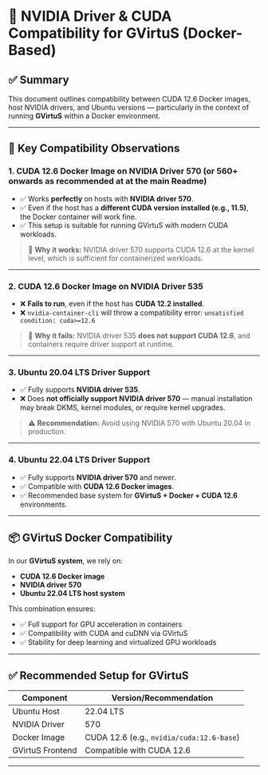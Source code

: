 # 📄 NVIDIA Driver & CUDA Compatibility for GVirtuS (Docker-Based)

## ✅ Summary

This document outlines compatibility between CUDA 12.6 Docker images, host NVIDIA drivers, and Ubuntu versions — particularly in the context of running **GVirtuS** within a Docker environment.

---

## 🔧 Key Compatibility Observations

### 1. **CUDA 12.6 Docker Image on NVIDIA Driver 570** (or 560+ onwards as recommended at at the main Readme)

* ✅ Works **perfectly** on hosts with **NVIDIA driver 570**.
* ✅ Even if the host has a **different CUDA version installed (e.g., 11.5)**, the Docker container will work fine.
* ✅ This setup is suitable for running GVirtuS with modern CUDA workloads.

> 📝 **Why it works:** NVIDIA driver 570 supports CUDA 12.6 at the kernel level, which is sufficient for containerized workloads.

---

### 2. **CUDA 12.6 Docker Image on NVIDIA Driver 535**

* ❌ **Fails to run**, even if the host has **CUDA 12.2 installed**.
* ❌ `nvidia-container-cli` will throw a compatibility error:
  `unsatisfied condition: cuda>=12.6`

> 🛑 **Why it fails:** NVIDIA driver 535 **does not support CUDA 12.6**, and containers require driver support at runtime.

---

### 3. **Ubuntu 20.04 LTS Driver Support**

* ✅ Fully supports **NVIDIA driver 535**.
* ❌ Does **not officially support NVIDIA driver 570** — manual installation may break DKMS, kernel modules, or require kernel upgrades.

> ⚠️ **Recommendation:** Avoid using NVIDIA 570 with Ubuntu 20.04 in production.

---

### 4. **Ubuntu 22.04 LTS Driver Support**

* ✅ Fully supports **NVIDIA driver 570** and newer.
* ✅ Compatible with **CUDA 12.6 Docker images**.
* ✅ Recommended base system for **GVirtuS + Docker + CUDA 12.6** environments.

---

## 📦 GVirtuS Docker Compatibility

In our **GVirtuS system**, we rely on:

* **CUDA 12.6 Docker image**
* **NVIDIA driver 570**
* **Ubuntu 22.04 LTS host system**

This combination ensures:

* ✅ Full support for GPU acceleration in containers
* ✅ Compatibility with CUDA and cuDNN via GVirtuS
* ✅ Stability for deep learning and virtualized GPU workloads

---

## ✅ Recommended Setup for GVirtuS

| Component        | Version/Recommendation                    |
| ---------------- | ----------------------------------------- |
| Ubuntu Host      | 22.04 LTS                                 |
| NVIDIA Driver    | 570                                       |
| Docker Image     | CUDA 12.6 (e.g., `nvidia/cuda:12.6-base`) |
| GVirtuS Frontend | Compatible with CUDA 12.6                 |

---

